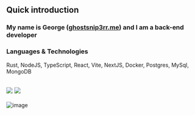 ## Quick introduction

### My name is George ([ghostsnip3rr.me](https://gxxi.me)) and I am a back-end developer

### Languages & Technologies
Rust, NodeJS, TypeScript, React, Vite, NextJS, Docker, Postgres, MySql, MongoDB

![](https://komarev.com/ghpvc/?username=gxxi&color=lightgrey)
![](https://img.shields.io/badge/Status-Resting-blue)
------------


![image](https://user-images.githubusercontent.com/10619135/87278535-ad5d0a00-c4b2-11ea-8b93-f5529741047f.png)
